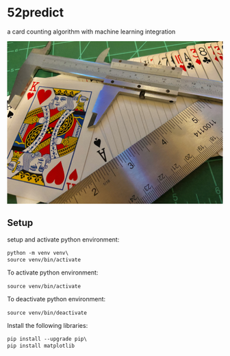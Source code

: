 # 52predict
a card counting algorithm with machine learning integration





<img src="./etc/titlepic.jpg" title="52predict" width="590" height="380"></a>



## Setup

setup and activate python environment:

```
python -m venv venv\
source venv/bin/activate
```

To activate python environment:

`source venv/bin/activate`

To deactivate python environment:

`source venv/bin/deactivate`

Install the following libraries: 

```
pip install --upgrade pip\
pip install matplotlib
```
